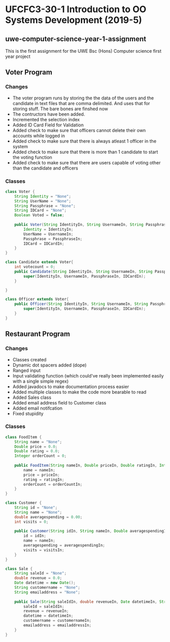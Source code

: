 # UFCFC3-30-1 Introduction to OO Systems Development (2019-5) 
## uwe-computer-science-year-1-assignment
This is the first assignment for the UWE Bsc (Hons) Computer science first year project

## Voter Program
### Changes
- The voter program runs by storing the the data of the users and the candidate in text files that are comma delimited. And uses that for storing stuff. The bare bones are finshed now
- The contructors have been added.
- Incremented the selection index
- Added ID Card Field for Validation
- Added check to make sure that officers cannot delete their own accounts while logged in
- Added check to make sure that there is always atleast 1 officer in the system
- Added check to make sure that there is more than 1 candidate to start the voting function
- Added check to make sure that there are users capable of voting other than the candidate and officers

### Classes
```java
class Voter {
    String Identity = "None";
    String UserName = "None";
    String Passphrase = "None";
    String IDCard = "None";
    Boolean Voted = false;
    
    public Voter(String IdentityIn, String UsernameIn, String PassphraseIn, String IDCardIn){
        Identity = IdentityIn;
        UserName = UsernameIn;
        Passphrase = PassphraseIn;
        IDCard = IDCardIn;
    }
}

class Candidate extends Voter{
    int votecount = 0;
    public Candidate(String IdentityIn, String UsernameIn, String PassphraseIn, String IDCardIn) {
        super(IdentityIn, UsernameIn, PassphraseIn, IDCardIn);
    }

}

class Officer extends Voter{
    public Officer(String IdentityIn, String UsernameIn, String PassphraseIn, String IDCardIn) {
        super(IdentityIn, UsernameIn, PassphraseIn, IDCardIn);
    }
}
```



## Restaurant Program
### Changes
- Classes created
- Dynamic dot spacers added (dope)
- Ranged input
- Input validating function (which could've really been implemented easily with a single simple regex)
- Added javadocs to make documentation process easier
- Added multiple classes to make the code more bearable to read
- Added Sales class
- Added email address field to Customer class
- Added email notifcation
- Fixed stupidity


### Classes
```java
class FoodItem {
    String name = "None";
    Double price = 0.0;
    Double rating = 0.0;
    Integer orderCount = 0;
    
    public FoodItem(String nameIn, Double priceIn, Double ratingIn, Integer orderCountIn){
        name = nameIn;
        price = priceIn;
        rating = ratingIn;
        orderCount = orderCountIn;
    }
}

class Customer {
    String id = "None";
    String name = "None";
    double averagespending = 0.00;
    int visits = 0;
    
    public Customer(String idIn, String nameIn, Double averagespendingIn, Integer visitsIn){
        id = idIn;
        name = nameIn;
        averagespending = averagespendingIn;
        visits = visitsIn;
    }
}

class Sale {
    String saleId = "None";
    double revenue = 0.0;
    Date datetime = new Date();
    String customername = "None";
    String emailaddress = "None";
    
    public Sale(String saleIdIn, double revenueIn, Date datetimeIn, String customernameIn, String emailaddressIn){
        saleId = saleIdIn;
        revenue = revenueIn;
        datetime = datetimeIn;
        customername = customernameIn;
        emailaddress = emailaddressIn;
    }
}
```